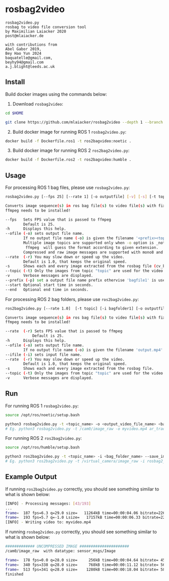 # **rosbag2video**

```text
rosbag2video.py
rosbag to video file conversion tool
by Maximilian Laiacker 2020
post@mlaiacker.de

with contributions from
Abel Gabor 2019,
Bey Hao Yun 2024
baquatelle@gmail.com,
beyhy94@gmail.com
a.j.blight@leeds.ac.uk
```

## **Install**

Build docker images using the commands below:

1. Download `rosbag2video`:

```bash
cd $HOME
```

```bash
git clone https://github.com/mlaiacker/rosbag2video --depth 1 --branch sqlite3_extraction_ros2 --single-branch && cd rosbag2video
```

2. Build docker image for running ROS 1 `rosbag2video.py`:

```bash
docker build -f Dockerfile.ros1 -t ros2bagvideo:noetic .
```

3. Build docker image for running ROS 2 `ros2bag2video.py`:

```bash
docker build -f Dockerfile.ros2 -t ros2bagvideo:humble .
```

## **Usage**

For processing ROS 1 bag files, please use `rosbag2video.py`:

``` bash
rosbag2video.py [--fps 25] [--rate 1] [-o outputfile] [-v] [-s] [-t topic] bagfile1 [bagfile2] ...

Converts image sequence(s) in ros bag file(s) to video file(s) with fixed frame rate using ffmpeg
ffmpeg needs to be installed!

--fps   Sets FPS value that is passed to ffmpeg
        Default is 25.
-h      Displays this help.
--ofile (-o) sets output file name.
        If no output file name (-o) is given the filename '<prefix><topic>.mp4' is used and default output codec is h264.
        Multiple image topics are supported only when -o option is _not_ used.
         ffmpeg  will guess the format according to given extension.
        Compressed and raw image messages are supported with mono8 and bgr8/rgb8/bggr8/rggb8 formats.
--rate  (-r) You may slow down or speed up the video.
        Default is 1.0, that keeps the original speed.
-s      Shows each and every image extracted from the rosbag file (cv_bride is needed).
--topic (-t) Only the images from topic "topic" are used for the video output.
-v      Verbose messages are displayed.
--prefix (-p) set a output file name prefix othervise 'bagfile1' is used (if -o is not set).
--start Optional start time in seconds.
--end   Optional end time in seconds.
```

For processing ROS 2 bag folders, please use `ros2bag2video.py`:

``` bash
ros2bag2video.py [--rate 1.0]  [-t topic] [-i bagfolder1] [-o outputfile] [-v] [-s]

Converts image sequence(s) in ros bag file(s) to video file(s) with fixed frame rate using ffmpeg
ffmpeg needs to be installed!

--rate  (-r) Sets FPS value that is passed to ffmpeg
            Default is 25.
-h      Displays this help.
--ofile (-o) sets output file name.
        If no output file name (-o) is given the filename 'output.mp4' is used.
--ifile (-i) sets input file name.
--rate  (-r) You may slow down or speed up the video.
        Default is 1.0, that keeps the original speed.
-s      Shows each and every image extracted from the rosbag file.
--topic (-t) Only the images from topic "topic" are used for the video output.
-v      Verbose messages are displayed.
```

## **Run**

For running ROS 1 `rosbag2video.py`:

```bash
source /opt/ros/noetic/setup.bash
```

```bash
python3 rosbag2video.py -t <topic_name> -o <output_video_file_name> <bag_file_name> 
# Eg. python3 rosbag2video.py -t /cam0/image_raw -o myvideo.mp4 ar_tracking_1.bag
```


For running ROS 2 `ros2bag2video.py`:

```bash
source /opt/ros/humble/setup.bash
```

```bash
python3 ros2bag2video.py -t <topic_name> -i <bag_folder_name> --save_images -o <output_video_file_name>
# Eg. python3 ros2bag2video.py -t /virtual_camera/image_raw -i rosbag2_2024_10_11-19_45_28 --save_images -o myvideo.mp4
```

## **Example Output**
If running `ros2bag2video.py` correctly, you should see something similar to what is shown below:

```bash
[INFO] - Processing messages: [43/193]
...
frame=  187 fps=6.3 q=29.0 size=   11264kB time=00:00:04.06 bitrate=22690.2kbits/s speed=0.187x 
frame=  193 fps=5.7 q=-1.0 Lsize=   17157kB time=00:00:06.33 bitrate=22191.6kbits/s speed=0.187x    
[INFO] - Writing video to: myvideo.mp4
```

If running `rosbag2video.py` correctly, you should see something similar to what is shown below:

```bash
############# UNCOMPRESSED IMAGE ######################
/cam0/image_raw  with datatype: sensor_msgs/Image

frame=  178 fps=0.0 q=28.0 size=     256kB time=00:00:04.64 bitrate= 452.0kbits/s speed
frame=  340 fps=338 q=28.0 size=     768kB time=00:00:11.12 bitrate= 565.8kbits/s speed
frame=  513 fps=341 q=28.0 size=    1280kB time=00:00:18.04 bitrate= 581.3kbits/s speed
finished  
```